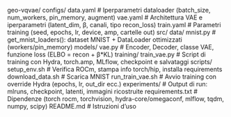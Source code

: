 geo-vqvae/
  configs/
    data.yaml          # Iperparametri dataloader (batch_size, num_workers, pin_memory, augment)
    vae.yaml           # Architettura VAE e iperparametri (latent_dim, β, canali, tipo recon_loss)
    train.yaml         # Parametri training (seed, epochs, lr, device, amp, cartelle out)
  src/
    data/
      mnist.py         # get_mnist_loaders(): dataset MNIST + DataLoader ottimizzati (workers/pin_memory)
    models/
      vae.py           # Encoder, Decoder, classe VAE, funzione loss (ELBO = recon + β*KL)
    training/
      train_vae.py     # Script di training con Hydra, torch.amp, MLflow, checkpoint e salvataggi
  scripts/
    setup_env.sh       # Verifica ROCm, stampa info torch/hip, installa requirements
    download_data.sh   # Scarica MNIST
    run_train_vae.sh   # Avvio training con override Hydra (epochs, lr, out_dir ecc.)
  experiments/         # Output di run: mlruns, checkpoint, latenti, immagini ricostruite
  requirements.txt     # Dipendenze (torch rocm, torchvision, hydra-core/omegaconf, mlflow, tqdm, numpy, scipy)
  README.md            # Istruzioni d’uso
